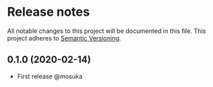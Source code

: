 # Release notes
All notable changes to this project will be documented in this file.
This project adheres to [Semantic Versioning](http://semver.org/).

## 0.1.0 (2020-02-14)
- First release @mosuka
